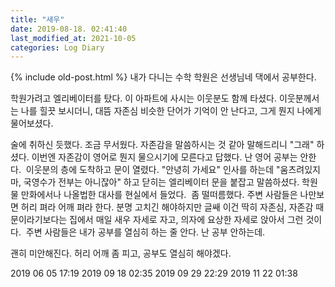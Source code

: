 ```yaml
---
title: "새우"
date: 2019-08-18. 02:41:40
last_modified_at: 2021-10-05
categories: Log Diary
---
```

{% include old-post.html %}
내가 다니는 수학 학원은 선생님네 댁에서 공부한다.

학원가려고 엘리베이터를 탔다.
이 아파트에 사시는 이웃분도 함께 타셨다.
이웃분께서는 나를 힐끗 보시더니, 대뜸 자존심 비슷한 단어가 기억이 안 난다고, 그게 뭔지 나에게 물어보셨다.

술에 취하신 듯했다. 조금 무서웠다.
자존감을 말씀하시는 것 같아 말해드리니 "그래" 하셨다.
이번엔 자존감이 영어로 뭔지 물으시기에 모른다고 답했다. 난 영어 공부는 안한다.
​
이웃분의 층에 도착하고 문이 열렸다.
"안녕히 가세요" 인사를 하는데
"움츠려있지 마, 국영수가 전부는 아니잖아" 하고 닫히는 엘리베이터 문을 붙잡고 말씀하셨다.
학원물 만화에서나 나올법한 대사를 현실에서 들었다.
​
좀 떨떠름했다.
주변 사람들은 나만보면 허리 펴라 어깨 펴라 한다.
분명 고치긴 해야하지만 글쌔 이건 딱히 자존심, 자존감 때문이라기보다는
집에서 매일 새우 자세로 자고, 의자에 요상한 자세로 앉아서 그런 것이다.
​
주변 사람들은 내가 공부를 열심히 하는 줄 안다.
난 공부 안하는데.

괜히 미안해진다.
허리 어깨 좀 피고, 공부도 열심히 해야겠다.

2019 06 05 17:19
2019 09 18 02:35
2019 09 29 22:29
2019 11 22 01:38